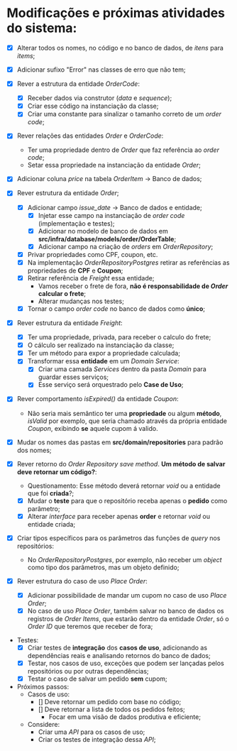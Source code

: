 # Modificações e próximas atividades do sistema:

- [x] Alterar todos os nomes, no código e no banco de dados, de *itens* para *items*;

- [x] Adicionar sufixo "Error" nas classes de erro que não tem;

- [x] Rever a estrutura da entidade *OrderCode*:
  - [x] Receber dados via construtor (*data* e *sequence*);
  - [x] Criar esse código na instanciação da classe;
  - [x] Criar uma constante para sinalizar o tamanho correto de um *order code*;

- [x] Rever relações das entidades *Order* e *OrderCode*:
  - Ter uma propriedade dentro de *Order* que faz referência ao *order code*;
  - Setar essa propriedade na instanciação da entidade *Order*;

- [x] Adicionar coluna *price* na tabela *OrderItem* -> Banco de dados;

- [x] Rever estrutura da entidade *Order*;
  - [x] Adicionar campo *issue_date* -> Banco de dados e entidade;
    - [x] Injetar esse campo na instanciação de *order code* (implementação e testes);
    - [x] Adicionar no modelo de banco de dados em **src/infra/database/models/order/OrderTable**;
    - [x] Adicionar campo na criação de *orders* em *OrderRepository*;
  - [x] Privar propriedades como CPF, coupon, etc.
  - [x] Na implementação *OrderRepositoryPostgres* retirar as referências as propriedades de **CPF** e **Coupon**;
  - [x] Retirar referência de *Freight* essa entidade;
    - Vamos receber o frete de fora, **não é responsabilidade de _Order_ calcular o frete**;
    - Alterar mudanças nos testes;
  - [x] Tornar o campo *order code* no banco de dados como **único**;

- [x] Rever estrutura da entidade *Freight*:
  - [x] Ter uma propriedade, privada, para receber o calculo do frete;
  - [x] O cálculo ser realizado na instanciação da classe;
  - [x] Ter um método para expor a propriedade calculada;
  - [x] Transformar essa **entidade** em um *Domain Service*:
    - [x] Criar uma camada *Services* dentro da pasta *Domain* para guardar esses serviços;
    - [x] Esse serviço será orquestrado pelo **Case de Uso**;

- [x] Rever comportamento *isExpired()* da entidade *Coupon*:
  - Não seria mais semântico ter uma **propriedade** ou algum **método**, *isValid* por exemplo, que seria chamado através da própria entidade *Coupon*, exibindo **se** aquele cupom á valido.

- [x] Mudar os nomes das pastas em **src/domain/repositories** para padrão dos nomes;

- [x] Rever retorno do *Order Repository save method*. **Um método de salvar deve retornar um código?**:
  - Questionamento: Esse método deverá retornar *void* ou a entidade que foi **criada**?;
  - [x] Mudar o **teste** para que o repositório receba apenas o **pedido** como parâmetro;
  - [x] Alterar *interface* para receber apenas **order** e retornar *void* ou entidade criada;

- [x] Criar tipos específicos para os parâmetros das funções de *query* nos repositórios:
  - No *OrderRepositoryPostgres*, por exemplo, não receber um *object* como tipo dos parâmetros, mas um objeto definido;

- [x] Rever estrutura do caso de uso *Place Order*:
  - [x] Adicionar possibilidade de mandar um cupom no caso de uso *Place Order*;
  - [x] No caso de uso *Place Order*, também salvar no banco de dados os registros de *Order Items*, que estarão dentro da entidade *Order*, só o *Order ID* que teremos que receber de fora;

- Testes:
  - [x] Criar testes de **integração** dos **casos de uso**, adicionando as dependências reais e analisando retornos do banco de dados;
  - [x] Testar, nos casos de uso, exceções que podem ser lançadas pelos repositórios ou por outras dependências;
  - [x] Testar o caso de salvar um pedido **sem** cupom;

- Próximos passos:
  - Casos de uso:
    - [] Deve retornar um pedido com base no código;
    - [] Deve retornar a lista de todos os pedidos feitos;
      - Focar em uma visão de dados produtiva e eficiente;
  - Considere:
    - Criar uma *API* para os casos de uso;
    - Criar os testes de integração dessa *API*;
